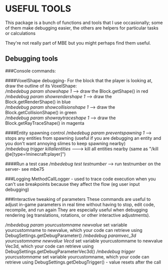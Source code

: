 # USEFUL TOOLS

This package is a bunch of functions and tools that I use occasionally; some of them make debugging easier, 
  the others are helpers for particular tasks or calculations
   
They're not really part of MBE but you might perhaps find them useful.

## Debugging tools
###Console commands:

####VoxelShape debugging-
For the block that the player is looking at, draw the outline of its VoxelShape:<br>
_/mbedebug param showshape 1_          --> draw the Block.getShape() in red<br>
_/mbedebug param showrendershape 1_    --> draw the Block.getRenderShape() in blue<br>
_/mbedebug param showcollisionshape 1_ --> draw the Block.getCollisionShape() in green<br>
_/mbedebug param showraytraceshape 1_  --> draw the Block.getRayTraceShape() in magenta<br>

####Entity spawning control
_/mbedebug param preventspawning 1_    --> stops any entities from spawning (useful if you are debugging an entity and you 
   don't want annoying slimes to keep spawning nearby)<br>
_/mbedebug trigger killallentities_  ---> kill all entities nearby (same as "/kill @e[type=!minecraft:player]")<br>
   
####Run a test case
_/mbedebug test testnumber_ --> run testnumber on the server- see mbe75
   
###Logging
MethodCallLogger - used to trace code execution when you can't use breakpoints because they affect the flow (eg user input
  debugging)
  
###Interactive tweaking of parameters
These commands are useful to adjust in-game parameters in real time without having to stop, edit code, recompile, and run again
They are especially useful when debugging rendering (eg translations, rotations, or other interactive adjustments).

_/mbedebug param yourcustomname newvalue_ set variable yourcustomname to newvalue, which your code can retrieve using DebugSettings.getDebugParameter()
_/mbedebug paramvec_3d yourcustomname newvalue Vecd_ set variable yourcustomname to newvalue Vec3d, which your code can retrieve using DebugSettings.getDebugParameterVec3d()
_/mbedebug trigger yourcustomname_ set variable yourcustomname, which your code can retrieve using DebugSettings.getDebugTrigger() - value resets after the call

